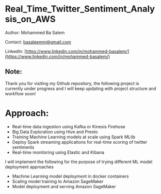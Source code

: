 # Real_Time_Twitter_Sentiment_Analysis_on_AWS

Author: Mohammed Ba Salem 

Contact: basaleemm@gmail.com

LinkedIn: [https://www.linkedin.com/in/mohammed-basalem/](https://www.linkedin.com/in/mohammed-basalem/)


## Note:
Thank you for visiting my Github repository, the following project is currently under progress and I will keep updating with project structure and workflow soon!

# Approach: 

- Real-time data ingestion using Kafka or Kinesis Firehose
- Big Data Exploration using Hive and Presto
- Training Machine Learning models at scale using Spark MLlib
- Deploy Spark streaming applications for real-time scoring of twitter sentiments
- Real-time monitoring using Elastic and Kibana

I will implement the following for the purpose of trying different ML model deployment approaches 

- Machine Learning model deployment in docker containers
- Scaling model training to Amazon SageMaker
- Model deployment and serving Amazon SageMaker

